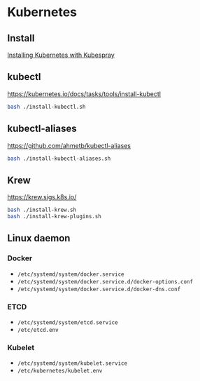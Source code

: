 # Kubernetes

## Install

[Installing Kubernetes with Kubespray](/kubernetes/install/README.md)

## kubectl

https://kubernetes.io/docs/tasks/tools/install-kubectl

```bash
bash ./install-kubectl.sh
```

## kubectl-aliases

https://github.com/ahmetb/kubectl-aliases

```bash
bash ./install-kubectl-aliases.sh
```

## Krew

https://krew.sigs.k8s.io/

```bash
bash ./install-krew.sh
bash ./install-krew-plugins.sh
```

## Linux daemon

### Docker

- `/etc/systemd/system/docker.service`
- `/etc/systemd/system/docker.service.d/docker-options.conf`
- `/etc/systemd/system/docker.service.d/docker-dns.conf`

### ETCD

- `/etc/systemd/system/etcd.service`
- `/etc/etcd.env`

### Kubelet

- `/etc/systemd/system/kubelet.service`
- `/etc/kubernetes/kubelet.env`
